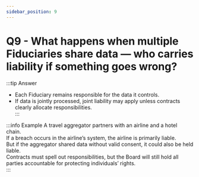 ```yaml
---
sidebar_position: 9
---
```


# Q9 - What happens when multiple Fiduciaries share data — who carries liability if something goes wrong?

:::tip Answer
- Each Fiduciary remains responsible for the data it controls.  
- If data is jointly processed, joint liability may apply unless contracts clearly allocate responsibilities.  
:::

:::info Example
A travel aggregator partners with an airline and a hotel chain.  
If a breach occurs in the airline’s system, the airline is primarily liable.  
But if the aggregator shared data without valid consent, it could also be held liable.  
Contracts must spell out responsibilities, but the Board will still hold all parties accountable for protecting individuals’ rights.  
:::